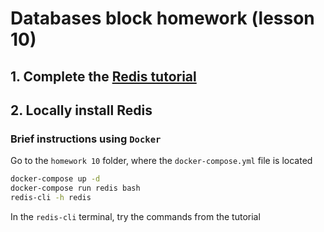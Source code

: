 # Databases block homework (lesson 10)

## 1. Complete the [Redis tutorial](https://redis.io/docs/latest/develop/connect/cli/)

## 2. Locally install Redis

### Brief instructions using `Docker`

Go to the `homework 10` folder, where the `docker-compose.yml` file is located

```bash
docker-compose up -d
docker-compose run redis bash
redis-cli -h redis
```

In the `redis-cli` terminal, try the commands from the tutorial

